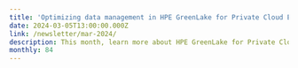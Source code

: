 ```yaml
---
title: 'Optimizing data management in HPE GreenLake for Private Cloud Enterprise and more!'
date: 2024-03-05T13:00:00.000Z
link: /newsletter/mar-2024/
description: This month, learn more about HPE GreenLake for Private Cloud Enterprise environments, including how to optimize and modernize data management observability and how to use volume snapshots to backup and restore your databases. We also continue our series on working with HPE GreenLake foundational APIs, cover some interesting AI topics, and help you understand more about Chapel, the programing language for productive parallel computing.
monthly: 84
---
```

